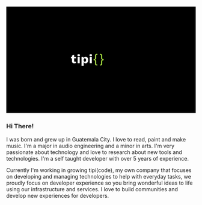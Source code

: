 ![Forms Collide](profile_gif.gif)

### Hi There!
I was born and grew up in Guatemala City. I love to read, paint and make music. I'm a major in audio engineering and a minor in arts. I'm very passionate about technology and love to research about new tools and technologies. I'm a self taught developer with over 5 years of experience. 

Currently I'm working in growing tipi(code), my own company that focuses on developing and managing technologies to help with everyday tasks, we proudly focus on developer experience so you bring wonderful ideas to life using our infrastructure and services. I love to build communities and develop new experiences for developers.
